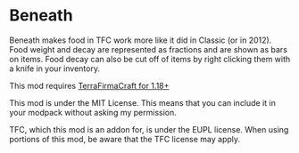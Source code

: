 # Beneath

Beneath makes food in TFC work more like it did in Classic (or in 2012). Food weight and decay are represented as fractions and are shown as bars on items. Food decay can also be cut off of items by right clicking them with a knife in your inventory.

This mod requires [TerraFirmaCraft for 1.18+](https://www.curseforge.com/minecraft/mc-mods/tfcraft/)

This mod is under the MIT License. This means that you can include it in your modpack without asking my permission.

TFC, which this mod is an addon for, is under the EUPL license. When using portions of this mod, be aware that the TFC license may apply.
